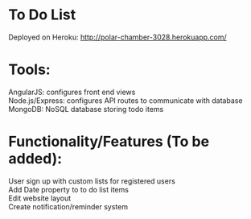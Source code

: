 # To Do List 
Deployed on Heroku: http://polar-chamber-3028.herokuapp.com/

# Tools:
AngularJS: configures front end views <br />
Node.js/Express: configures API routes to communicate with database <br />
MongoDB: NoSQL database storing todo items

# Functionality/Features (To be added):
User sign up with custom lists for registered users <br />
Add Date property to to do list items <br />
Edit website layout <br />
Create notification/reminder system 
